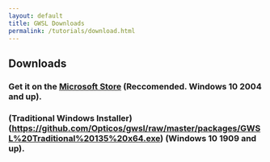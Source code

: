 ```yaml
---
layout: default
title: GWSL Downloads
permalink: /tutorials/download.html
---
```


## Downloads

### Get it on the [Microsoft Store](https://www.microsoft.com/store/productId/9NL6KD1H33V3) (Reccomended. Windows 10 2004 and up).


### (Traditional Windows Installer)(https://github.com/Opticos/gwsl/raw/master/packages/GWSL%20Traditional%20135%20x64.exe) (Windows 10 1909 and up).

